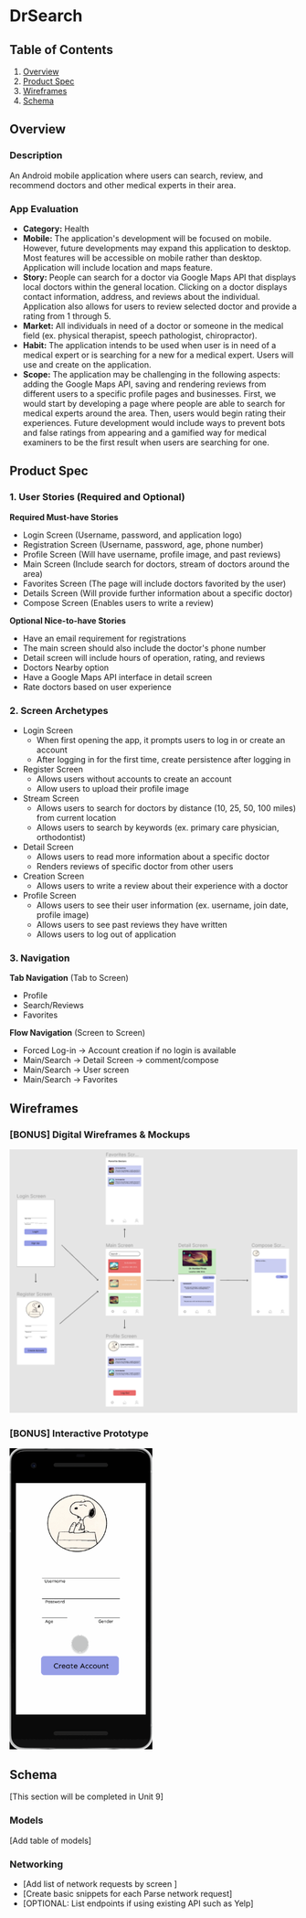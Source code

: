 # DrSearch

## Table of Contents
1. [Overview](#Overview)
1. [Product Spec](#Product-Spec)
1. [Wireframes](#Wireframes)
2. [Schema](#Schema)

## Overview
### Description
An Android mobile application where users can search, review, and recommend doctors and other medical experts in their area.

### App Evaluation
- **Category:** Health 
- **Mobile:** The application's development will be focused on mobile. However, future developments may expand this application to desktop. Most features will be accessible on mobile rather than desktop. Application will include location and maps feature.
- **Story:** People can search for a doctor via Google Maps API that displays local doctors within the general location. Clicking on a doctor displays contact information, address, and reviews about the individual. Application also allows for users to review selected doctor and provide a rating from 1 through 5.
- **Market:** All individuals in need of a doctor or someone in the medical field (ex. physical therapist, speech pathologist, chiropractor).
- **Habit:** The application intends to be used when user is in need of a medical expert or is searching for a new for a medical expert. Users will use and create on the application.
- **Scope:** The application may be challenging in the following aspects: adding the Google Maps API, saving and rendering reviews from different users to a specific profile pages and businesses. First, we would start by developing a page where people are able to search for medical experts around the area. Then, users would begin rating their experiences. Future development would include ways to prevent bots and false ratings from appearing and a gamified way for medical examiners to be the first result when users are searching for one. 

## Product Spec

### 1. User Stories (Required and Optional)

**Required Must-have Stories**

* Login Screen (Username, password, and application logo)
* Registration Screen (Username, password, age, phone number)
* Profile Screen (Will have username, profile image, and past reviews)
* Main Screen (Include search for doctors, stream of doctors around the area)
* Favorites Screen (The page will include doctors favorited by the user)
* Details Screen (Will provide further information about a specific doctor)
* Compose Screen (Enables users to write a review)

**Optional Nice-to-have Stories**
* Have an email requirement for registrations
* The main screen should also include the doctor's phone number
* Detail screen will include hours of operation, rating, and reviews
* Doctors Nearby option
* Have a Google Maps API interface in detail screen
* Rate doctors based on user experience


### 2. Screen Archetypes

* Login Screen
   * When first opening the app, it prompts users to log in or create an account
   * After logging in for the first time, create persistence after logging in
* Register Screen
   * Allows users without accounts to create an account
   * Allow users to upload their profile image
* Stream Screen
   * Allows users to search for doctors by distance (10, 25, 50, 100 miles) from current location
   * Allows users to search by keywords (ex. primary care physician, orthodontist)
* Detail Screen
   * Allows users to read more information about a specific doctor
   * Renders reviews of specific doctor from other users
* Creation Screen
   * Allows users to write a review about their experience with a doctor
* Profile Screen
   * Allows users to see their user information (ex. username, join date, profile image)
   * Allows users to see past reviews they have written
   * Allows users to log out of application



### 3. Navigation

**Tab Navigation** (Tab to Screen)

* Profile
* Search/Reviews
* Favorites 

**Flow Navigation** (Screen to Screen)

* Forced Log-in -> Account creation if no login is available
* Main/Search -> Detail Screen -> comment/compose
* Main/Search -> User screen
* Main/Search -> Favorites 

## Wireframes

### [BONUS] Digital Wireframes & Mockups
<img src="wireframe.png" width=600>

### [BONUS] Interactive Prototype
<img src="prototype.gif" width=250>

## Schema 
[This section will be completed in Unit 9]

### Models
[Add table of models]

### Networking
- [Add list of network requests by screen ]
- [Create basic snippets for each Parse network request]
- [OPTIONAL: List endpoints if using existing API such as Yelp]


